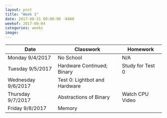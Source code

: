 ```yaml
---
layout: post
title: "Week 1"
date: 2017-08-31 00:00:00 -0400
weekof: 2017-09-04
categories: weeks
image:
---
```


|Date                        |Classwork|Homework|
|----------------------------|---------|--------|
|Monday 9/4/2017             |No School|N/A|
|Tuesday 9/5/2017            |Hardware Continued; Binary|Study for Test 0|
|Wednesday 9/6/2017          |Test 0: Lightbot and Hardware| |
|Thursday 9/7/2017           |Abstractions of Binary| Watch CPU Video|
|Friday 9/8/2017             |Memory| |
